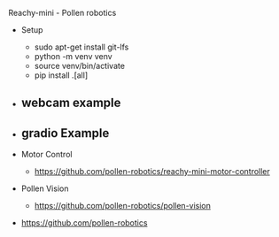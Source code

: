 Reachy-mini  - Pollen robotics


- Setup
  - sudo apt-get install git-lfs
  - python -m venv venv
  - source venv/bin/activate
  - pip install .[all]

- webcam example
  - 

- gradio Example
  -

- Motor Control
  - https://github.com/pollen-robotics/reachy-mini-motor-controller

- Pollen Vision
  - https://github.com/pollen-robotics/pollen-vision

- https://github.com/pollen-robotics